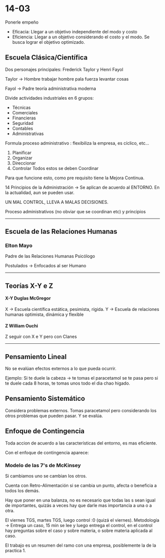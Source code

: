 # 14-03
Ponerle empeño

- Eficacia: Llegar a un objetivo independiente del modo y costo
- Eficiencia: Llegar a un objetivo considerando el costo y el modo. Se busca lograr el objetivo optimizado.

## Escuela Clásica/Científica

Dos personajes principales: Frederick Taylor y Henri Fayol

Taylor → Hombre trabajar hombre pala fuerza levantar cosas

Fayol → Padre teoría administrativa moderna


Divide actividades industriales en 6 grupos:
- Técnicas
- Comerciales
- Financieras
- Seguridad
- Contables
- Administrativas

Formula proceso administrativo : flexibiliza la empresa, es cíclico, etc...
1. Planificar
2. Organizar
3. Direccionar
4. Controlar
Todos estos se deben Coordinar

Para que funcione esto, como pre requisito tiene la Mejora Continua.

14 Principios de la Administración → Se aplican de acuerdo al ENTORNO. En la actualidad, aun se pueden usar.

UN MAL CONTROL, LLEVA A MALAS DECISIONES.

Proceso administrativos (no obviar que se coordinan etc) y principios

---
## Escuela de las Relaciones Humanas

### Elton Mayo
Padre de las Relaciones Humanas
Psicólogo

Postulados → Enfocados al ser Humano

---

## Teorías X-Y e Z

#### X-Y Duglas McGregor
X → Escuela científica estática, pesimista, rígida.
Y → Escuela de relaciones humanas optimista, dinámica y flexible

#### Z William Ouchi
Z seguir con X e Y pero con Clanes

---
## Pensamiento Lineal

No se evalúan efectos externos a lo que pueda ocurrir.

Ejemplo: Si te duele la cabeza → te tomas el paracetamol se te pasa
pero si te duele cada 8 horas, te tomas unos todo el dia chao higado.

## Pensamiento Sistemático
Considera problemas externos.
Tomas paracetamol pero considerando los otros problemas que pueden pasar.
Y se evalúa.


## Enfoque de Contingencia

Toda accion de acuerdo a las características del entorno, es mas eficiente.

Con el enfoque de contingencia aparece:

### Modelo de las 7's de McKinsey

Si cambiamos uno se cambian los otros.

Cuenta con Retro-Alimentación si se cambia un punto, afecta o beneficia a todos los demás.

Hay que poner en una balanza, no es necesario que todas las s sean igual de importantes, quizás a veces hay que darle mas importancia a una o a otra.

El viernes TGS, martes TGS, luego control :0 (quizá el viernes).
Metodología → Entrega un caso, 15 min se lee y luego entrega el control, en el control hay preguntas sobre el caso y sobre materia, o sobre materia aplicada al caso.

El trabajo es un resumen del ramo con una empresa, posiblemente la de la practica 1.